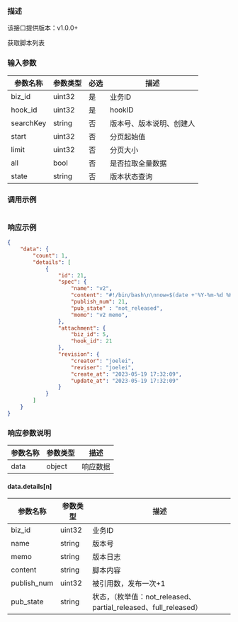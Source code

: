 ### 描述

该接口提供版本：v1.0.0+

获取脚本列表

### 输入参数

| 参数名称  | 参数类型 | 必选 | 描述                     |
| --------- | -------- | ---- | ------------------------ |
| biz_id    | uint32   | 是   | 业务ID                   |
| hook_id   | uint32   | 是   | hookID                   |
| searchKey | string   | 否   | 版本号、版本说明、创建人 |
| start     | uint32   | 否   | 分页起始值               |
| limit     | uint32   | 否   | 分页大小                 |
| all       | bool     | 否   | 是否拉取全量数据         |
| state     | string   | 否   | 版本状态查询             |

### 调用示例

```json

```

### 响应示例

```json
{
    "data": {
        "count": 1,
        "details": [
            {
                "id": 21,
                "spec": {
                    "name": "v2",
                    "content": "#!/bin/bash\n\nnow=$(date +'%Y-%m-%d %H:%M:%S')\necho \"hello, start at $now\"\n",
                    "publish_num": 21,
                    "pub_state" : "not_released",
                    "momo": "v2 memo",
                },
                "attachment": {
                    "biz_id": 5,
                    "hook_id": 21
                },
                "revision": {
                    "creator": "joelei",
                    "reviser": "joelei",
                    "create_at": "2023-05-19 17:32:09",
                    "update_at": "2023-05-19 17:32:09"
                }
            }
        ]
    }
}
```

### 响应参数说明

| 参数名称 | 参数类型 | 描述     |
| -------- | -------- | -------- |
| data     | object   | 响应数据 |

#### data.details[n]
| 参数名称    | 参数类型 | 描述                                                         |
| ----------- | -------- | ------------------------------------------------------------ |
| biz_id      | uint32   | 业务ID                                                       |
| name        | string   | 版本号                                                       |
| memo        | string   | 版本日志                                                     |
| content     | string   | 脚本内容                                                     |
| publish_num | uint32   | 被引用数，发布一次+1                                         |
| pub_state   | string   | 状态，（枚举值：not_released、partial_released、full_released） |

